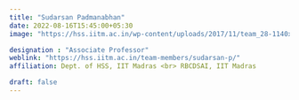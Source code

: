 ```yaml
---
title: "Sudarsan Padmanabhan"
date: 2022-08-16T15:45:00+05:30
image: "https://hss.iitm.ac.in/wp-content/uploads/2017/11/team_28-1140x1660.jpg"

designation : "Associate Professor"
weblink: "https://hss.iitm.ac.in/team-members/sudarsan-p/"
affiliation: Dept. of HSS, IIT Madras <br> RBCDSAI, IIT Madras

draft: false
---
```


